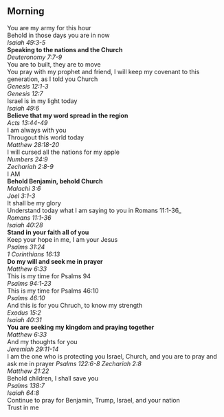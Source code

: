 ## Morning

You are my army for this hour  
Behold in those days you are in now  
_Isaiah 49:3-5_  
**Speaking to the nations and the Church**  
_Deuteronomy 7:7-9_  
You are to built, they are to move  
You pray with my prophet and friend, I will keep my covenant to this generation, as I told you Church  
_Genesis 12:1-3_  
_Genesis 12:7_  
Israel is in my light today  
_Isaiah 49:6_  
**Believe that my word spread in the region**  
_Acts 13:44-49_  
I am always with you  
Througout this world today  
_Matthew 28:18-20_  
I will cursed all the nations for my apple  
_Numbers 24:9_  
_Zechariah 2:8-9_  
I AM  
**Behold Benjamin, behold Church**  
_Malachi 3:6_  
_Joel 3:1-3_  
It shall be my glory  
Understand today what I am saying to you in Romans 11:1-36_  
_Romans 11:1-36_  
_Isaiah 40:28_  
**Stand in your faith all of you**  
Keep your hope in me, I am your Jesus  
_Psalms 31:24_  
_1 Corinthians 16:13_  
**Do my will and seek me in prayer**  
_Matthew 6:33_  
This is my time for Psalms 94  
_Psalms 94:1-23_  
This is my time for Psalms 46:10  
_Psalms 46:10_  
And this is for you Chruch, to know my strength  
_Exodus 15:2_  
_Isaiah 40:31_  
**You are seeking my kingdom and praying together**  
_Matthew 6:33_  
And my thoughts for you  
_Jeremiah 29:11-14_  
I am the one who is protecting you Israel, Church, and you are to pray and ask me in prayer
_Psalms 122:6-8_
_Zechariah 2:8_  
_Matthew 21:22_  
Behold children, I shall save you  
_Psalms 138:7_  
_Isaiah 64:8_  
Continue to pray for Benjamin, Trump, Israel, and your nation  
Trust in me  
